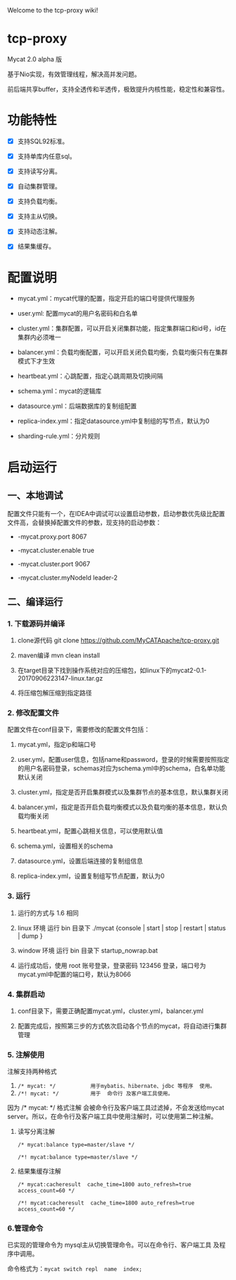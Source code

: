 Welcome to the tcp-proxy wiki!

# tcp-proxy
Mycat 2.0 alpha 版

基于Nio实现，有效管理线程，解决高并发问题。

前后端共享buffer，支持全透传和半透传，极致提升内核性能，稳定性和兼容性。





# 功能特性

- [x] 支持SQL92标准。

- [x] 支持单库内任意sql。

- [x] 支持读写分离。

- [x] 自动集群管理。

- [x] 支持负载均衡。

- [x] 支持主从切换。

- [x] 支持动态注解。

- [x] 结果集缓存。





# 配置说明

- mycat.yml：mycat代理的配置，指定开启的端口号提供代理服务

- user.yml: 配置mycat的用户名密码和白名单

- cluster.yml：集群配置，可以开启关闭集群功能，指定集群端口和id号，id在集群内必须唯一

- balancer.yml：负载均衡配置，可以开启关闭负载均衡，负载均衡只有在集群模式下才生效

- heartbeat.yml：心跳配置，指定心跳周期及切换间隔

- schema.yml：mycat的逻辑库

- datasource.yml：后端数据库的复制组配置

- replica-index.yml：指定datasource.yml中复制组的写节点，默认为0

- sharding-rule.yml：分片规则





# 启动运行


## 一、本地调试

配置文件只能有一个，在IDEA中调试可以设置启动参数，启动参数优先级比配置文件高，会替换掉配置文件的参数，现支持的启动参数：

- -mycat.proxy.port 8067

- -mycat.cluster.enable true

- -mycat.cluster.port 9067

- -mycat.cluster.myNodeId leader-2





## 二、编译运行

### 1. 下载源码并编译

1. clone源代码 git clone https://github.com/MyCATApache/tcp-proxy.git

2. maven编译 mvn clean install

3. 在target目录下找到操作系统对应的压缩包，如linux下的mycat2-0.1-20170906223147-linux.tar.gz

4. 将压缩包解压缩到指定路径





### 2. 修改配置文件

配置文件在conf目录下，需要修改的配置文件包括：

1. mycat.yml，指定ip和端口号

2. user.yml，配置user信息，包括name和password，登录的时候需要按照指定的用户名密码登录，schemas对应为schema.yml中的schema，白名单功能默认关闭

3. cluster.yml，指定是否开启集群模式以及集群节点的基本信息，默认集群关闭

4. balancer.yml，指定是否开启负载均衡模式以及负载均衡的基本信息，默认负载均衡关闭

5. heartbeat.yml，配置心跳相关信息，可以使用默认值

6. schema.yml，设置相关的schema

7. datasource.yml，设置后端连接的复制组信息

8. replica-index.yml，设置复制组写节点配置，默认为0


### 3. 运行

1. 运行的方式与 1.6 相同

2. linux 环境 运行 bin 目录下 ./mycat {console | start | stop | restart | status | dump }

3. window 环境 运行 bin 目录下 startup_nowrap.bat

4. 运行成功后，使用 root 账号登录，登录密码 123456 登录，端口号为mycat.yml中配置的端口号，默认为8066


### 4. 集群启动

1. conf目录下，需要正确配置mycat.yml，cluster.yml，balancer.yml

2. 配置完成后，按照第三步的方式依次启动各个节点的mycat，将自动进行集群管理

### 5. 注解使用

注解支持两种格式   
1. `/* mycat: */           用于mybatis、hibernate、jdbc 等程序  使用。`
2. `/*! mycat: */          用于  命令行 及客户端工具使用。`

因为 /* mycat: */   格式注解  会被命令行及客户端工具过滤掉，不会发送给mycat server。所以，在命令行及客户端工具中使用注解时，可以使用第二种注解。

1. 读写分离注解

   `/* mycat:balance type=master/slave */ `

   `/*! mycat:balance type=master/slave */`

2. 结果集缓存注解

   `/* mycat:cacheresult  cache_time=1800 auto_refresh=true access_count=60 */`

   `/*! mycat:cacheresult  cache_time=1800 auto_refresh=true access_count=60 */`

### 6.管理命令

已实现的管理命令为 mysql主从切换管理命令。可以在命令行、客户端工具 及程序中调用。

命令格式为：`mycat switch repl  name  index;`

  